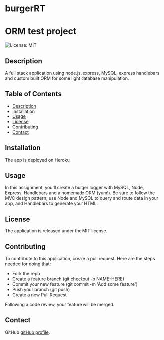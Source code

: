 # burgerRT
# ORM test project
![License: MIT](https://img.shields.io/badge/License-MIT-yellow.svg)
## Description
  
A full stack application using node.js, express, MySQL, express handlebars and custom built ORM for some light database manipulation.
  
## Table of Contents
  
* [Description](#description)
* [Installation](#installation)
* [Usage](#usage)
* [License](#license)
* [Contributing](#contributing)
* [Contact](#contact)
  
## Installation
  
The app is deployed on Heroku 
    
  
## Usage
  
In this assignment, you'll create a burger logger with MySQL, Node, Express, Handlebars and a homemade ORM (yum!). Be sure to follow the MVC design pattern; use Node and MySQL to query and route data in your app, and Handlebars to generate your HTML.
  
## License
  
The application is released under the MIT license.
  
## Contributing
  
To contribute to this application, create a pull request. Here are the steps needed for doing that:

* Fork the repo
* Create a feature branch (git checkout -b NAME-HERE)
* Commit your new feature (git commit -m 'Add some feature')
* Push your branch (git push)
* Create a new Pull Request
        
Following a code review, your feature will be merged.
  
  
## Contact
  
GitHub [gitHub profile](https://github.com/Arati15).
  